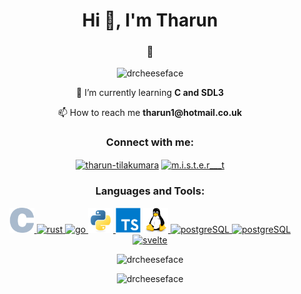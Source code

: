 <h1 align="center">Hi 👋, I'm Tharun</h1>
<h3 align="center">🦆</h3>

<p align="center"> <img src="https://komarev.com/ghpvc/?username=drcheeseface&label=Profile%20views&color=0e75b6&style=flat-square" alt="drcheeseface" /> </p>

<p align="center">🌱 I’m currently learning <b>C and SDL3</b></p>

<p align="center">📫 How to reach me <b>tharun1@hotmail.co.uk</b></p>

<h3 align="center">Connect with me:</h3>
<p align="center">
<a href="https://www.linkedin.com/in/tharun-tilakumara-087103178/" target="blank"><img align="center" src="https://raw.githubusercontent.com/rahuldkjain/github-profile-readme-generator/master/src/images/icons/Social/linked-in-alt.svg" alt="tharun-tilakumara" height="30" width="40" /></a>
<a href="https://instagram.com/m.i.s.t.e.r___t" target="blank"><img align="center" src="https://raw.githubusercontent.com/rahuldkjain/github-profile-readme-generator/master/src/images/icons/Social/instagram.svg" alt="m.i.s.t.e.r___t" height="30" width="40" /></a>
</p>

<h3 align="center">Languages and Tools:</h3>
<p align="center"> 
<a href="https://www.cprogramming.com/" target="_blank" rel="noreferrer"> <img src="https://raw.githubusercontent.com/devicons/devicon/master/icons/c/c-original.svg" alt="c" width="40" height="40"/> </a> 
<a href="https://www.rust-lang.org" target="_blank" rel="noreferrer"> <img src="https://www.rust-lang.org/logos/rust-logo-512x512.png" alt="rust" width="40" height="40"/> </a> 
<a href="https://go.dev" target="_blank" rel="noreferrer"> <img src="https://go.dev/blog/go-brand/Go-Logo/SVG/Go-Logo_Aqua.svg" alt="go" width="60" height="60"/> </a>
<a href="https://www.python.org" target="_blank" rel="noreferrer"> <img src="https://raw.githubusercontent.com/devicons/devicon/master/icons/python/python-original.svg" alt="python" width="40" height="40"/> </a> 
<a> <img src="https://raw.githubusercontent.com/devicons/devicon/54cfe13ac10eaa1ef817a343ab0a9437eb3c2e08/icons/typescript/typescript-original.svg" alt="javascript" width="40" height="40"/> </a> 
<a href="https://www.linux.org/" target="_blank" rel="noreferrer"> <img src="https://raw.githubusercontent.com/devicons/devicon/master/icons/linux/linux-original.svg" alt="linux" width="40" height="40"/> </a> 
<a href="https://www.postgresql.org/" target="_blank" rel="noreferrer"> <img src="https://upload.wikimedia.org/wikipedia/commons/thumb/2/29/Postgresql_elephant.svg/1985px-Postgresql_elephant.svg.png" alt="postgreSQL" width="40" height="40"/> </a>
<a href="https://react.dev/" target="_blank" rel="noreferrer"> <img src="https://github.com/user-attachments/assets/baecfe75-2ace-4527-a83a-fb78b0e3e276" alt="postgreSQL" width="40" height="40"/> </a>
<a href="https://svelte.dev" target="_blank" rel="noreferrer"> <img src="https://upload.wikimedia.org/wikipedia/commons/1/1b/Svelte_Logo.svg" alt="svelte" width="40" height="40"/> </a>
</p>

<p align="center">
  <img src="https://github-readme-stats.vercel.app/api/top-langs?username=drcheeseface&show_icons=true&locale=en&layout=compact" alt="drcheeseface" />
</p>

<p align="center">
  <img src="https://github-readme-streak-stats.herokuapp.com/?user=drcheeseface&" alt="drcheeseface" />
</p>

